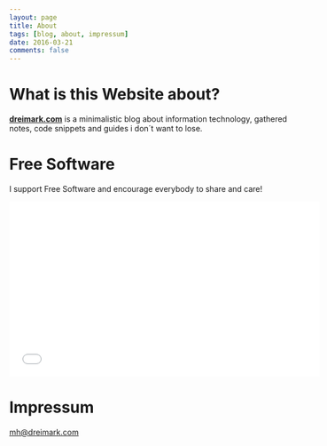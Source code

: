 ```yaml
---
layout: page
title: About
tags: [blog, about, impressum]
date: 2016-03-21
comments: false
---
```


# What is this Website about?

<a href="https://dreimark.com"><b>dreimark.com</b></a> is a minimalistic blog about information technology, gathered notes, code snippets and guides i don´t want to lose.

# Free Software

I support Free Software and encourage everybody to share and care!

<iframe width="560" height="315" src="//audio-video.gnu.org/video/TEDxGE2014_Stallman05_LQ.webm" frameborder="0"> </iframe>

# Impressum

mh@dreimark.com
